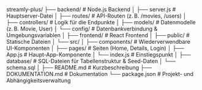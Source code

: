 streamly-plus/
├── backend/ # Node.js Backend
│ ├── server.js # Hauptserver-Datei
│ ├── routes/ # API-Routen (z. B. /movies, /users)
│ ├── controllers/ # Logik für die Endpunkte
│ ├── models/ # Datenmodelle (z. B. Movie, User)
│ └── config/ # Datenbankverbindung & Umgebungsvariablen
│
├── frontend/ # React Frontend
│ ├── public/ # Statische Dateien
│ └── src/
│   ├── components/ # Wiederverwendbare UI-Komponenten
│   ├── pages/ # Seiten (Home, Details, Login)
│   ├── App.js # Haupt-App-Komponente
│   └── index.js # Einstiegspunkt
│
├── database/ # SQL-Dateien für Tabellenstruktur & Seed-Daten
│ └── schema.sql
│
├── README.md # Kurzbeschreibung
├── DOKUMENTATION.md # Dokumentation
└── package.json # Projekt- und Abhängigkeitsverwaltung
